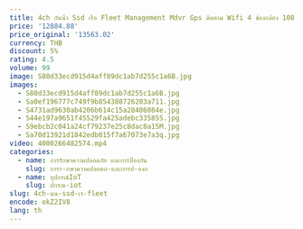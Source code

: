 ```yaml
---
title: 4ch กันน้ํา Ssd เรือ Fleet Management Mdvr Gps ติดตาม Wifi 4 ช่องกล้อง 1080p Mdvr Kit 4g Para Vehiculo Mobile Mdvr
price: '12884.88'
price_original: '13563.02'
currency: THB
discount: 5%
rating: 4.5
volume: 99
image: S80d33ecd915d4aff89dc1ab7d255c1a6B.jpg
images:
  - S80d33ecd915d4aff89dc1ab7d255c1a6B.jpg
  - Sa0ef196777c749f9b854388726203a711.jpg
  - S4731ad9630ab4206b614c15a28406084e.jpg
  - S44e197a9651f45529fa425adebc33585S.jpg
  - S9ebcb2c041a24cf79237e25c8dac8a15M.jpg
  - Sa70d13921d1842edb015f7a67073e7a3q.jpg
video: 4000266482574.mp4
categories:
  - name: การรักษาความปลอดภัย และการป้องกัน
    slug: การร-กษาความปลอดภ-และการป-องก
  - name: อุปกรณ์IoT
    slug: ปกรณ-iot
slug: 4ch-นน-ssd-เร-fleet
encode: okZ2IV8
lang: th
---
```

  